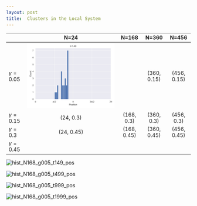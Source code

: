 ```yaml
---
layout: post
title:  Clusters in the Local System
---
```


|                   | N=24 | N=168 |    N=360    |    N=456    |
| ----------------- | :----------------------------------------------------------: | :----------------------------------------------------------: | :---------: | :---------: |
|$\gamma=0.05$ | ![hist_N24_g005_t149_pos](/assets/img/clusters/Local/hist_N24_g005_t149_pos.jpg) |  | (360, 0.15) | (456, 0.15) |
| $\gamma=0.15$     |                          (24, 0.3)                           |                          (168, 0.3)                          | (360, 0.3)  | (456, 0.3)  |
| $\gamma=0.3$      |                          (24, 0.45)                          |                         (168, 0.45)                          | (360, 0.45) | (456, 0.45) |
| $\gamma=0.45$     |                                                              |                                                              |             |             |


![hist_N168_g005_t149_pos](D:\Whales\Experiments\Local_ConstVel_Histograms\hist_N168_g005_t149_pos.jpg)

![hist_N168_g005_t499_pos](D:\Whales\Experiments\Local_ConstVel_Histograms\hist_N168_g005_t499_pos.jpg)

![hist_N168_g005_t999_pos](D:\Whales\Experiments\Local_ConstVel_Histograms\hist_N168_g005_t999_pos.jpg)

![hist_N168_g005_t1999_pos](D:\Whales\Experiments\Local_ConstVel_Histograms\hist_N168_g005_t1999_pos.jpg)
